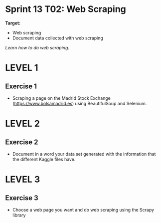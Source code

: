 # Sprint 13 T02: Web Scraping

**Target:**
* Web scraping
* Document data collected with web scraping

_Learn how to do web scraping._

# LEVEL 1

 ## Exercise 1
  - Scraping a page on the Madrid Stock Exchange (https://www.bolsamadrid.es) using BeautifulSoup and Selenium.

# LEVEL 2
 
 ## Exercise 2
 - Document in a word your data set generated with the information that the different Kaggle files have.
  
# LEVEL 3

## Exercise 3
 - Choose a web page you want and do web scraping using the Scrapy library
